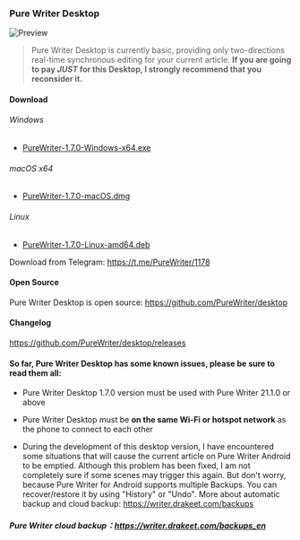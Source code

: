 ### Pure Writer Desktop

![Preview](/images/5214214/115110118-57bb0e00-9fac-11eb-9270-2d83502405a3.png)

> Pure Writer Desktop is currently basic, providing only two-directions real-time synchronous editing for your current article. **If you are going to pay _JUST_ for this Desktop, I strongly recommend that you reconsider it.**

#### Download

###### Windows

* [PureWriter-1.7.0-Windows-x64.exe](https://github.com/PureWriter/desktop/releases/download/1.7.0/PureWriter-1.7.0-Windows-x64.exe)

###### macOS x64

* [PureWriter-1.7.0-macOS.dmg](https://github.com/PureWriter/desktop/releases/download/1.7.0/PureWriter-1.7.0-macOS.dmg)

###### Linux

* [PureWriter-1.7.0-Linux-amd64.deb](https://github.com/PureWriter/desktop/releases/download/1.7.0/PureWriter-1.7.0-Linux-amd64.deb)

Download from Telegram: https://t.me/PureWriter/1178



#### Open Source

Pure Writer Desktop is open source: https://github.com/PureWriter/desktop

#### Changelog

https://github.com/PureWriter/desktop/releases

#### So far, Pure Writer Desktop has some known issues, please be sure to read them all:

- Pure Writer Desktop 1.7.0 version must be used with Pure Writer 21.1.0 or above

- Pure Writer Desktop must be **on the same Wi-Fi or hotspot network** as the phone to connect to each other

- During the development of this desktop version, I have encountered some situations that will cause the current article on Pure Writer Android to be emptied. Although this problem has been fixed, I am not completely sure if some scenes may trigger this again. But don't worry, because Pure Writer for Android supports multiple Backups. You can recover/restore it by using "History" or "Undo". More about automatic backup and cloud backup: https://writer.drakeet.com/backups

##### Pure Writer cloud backup：https://writer.drakeet.com/backups_en
